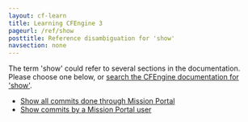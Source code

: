 ```yaml
---
layout: cf-learn
title: Learning CFEngine 3
pageurl: /ref/show
posttitle: Reference disambiguation for 'show'
navsection: none
---
```


The term 'show' could refer to several sections in the documentation. Please choose one below, or
[search the CFEngine documentation for 'show'](http://cfengine.com/docs/3.5/search.html?q=show).

- [Show all commits done through Mission Portal](http://cfengine.com/docs/3.5/manuals-design-center-integrating-mission-portal-with-git.html#show-all-commits-done-through-mission-portal)
- [Show commits by a Mission Portal user](http://cfengine.com/docs/3.5/manuals-design-center-integrating-mission-portal-with-git.html#show-commits-by-a-mission-portal-user)
